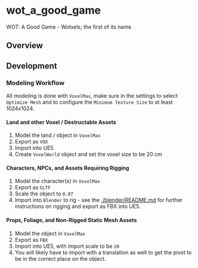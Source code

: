 # wot_a_good_game
WOT: A Good Game - Wotxels; the first of its name

## Overview

## Development

### Modeling Workflow

All modeling is done with `VoxelMax`, make sure in the settings to select
`Optimize Mesh` and to configure the `Minimum Texture Size` to at least
1024x1024.

#### Land and other Voxel / Destructable Assets

1. Model the land / object in `VoxelMax`
2. Export as `VOX`
3. Import into UE5
4. Create `VoxelWorld` object and set the voxel size to be 20 cm

#### Characters, NPCs, and Assets Requiring Rigging

1. Model the character(s) in `VoxelMax`
2. Export as `GLTF`
3. Scale the object to `0.07`
4. Import into `Blender` to rig - see the
   [./blender/README.md](./blender/README.md) for further instructions on
   rigging and export as FBX into UE5.
   
#### Props, Foliage, and Non-Rigged Static Mesh Assets

1. Model the object in `VoxelMax`
2. Export as `FBX`
3. Import into UE5, with import scale to be `20`
4. You will likely have to import with a translation as well to get the pivot to
   be in the correct place on the object.
